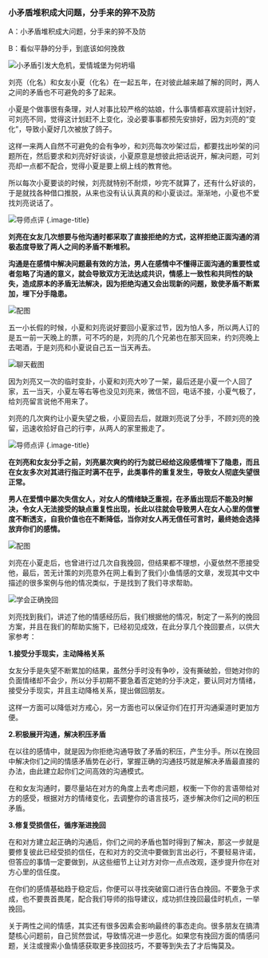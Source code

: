### 小矛盾堆积成大问题，分手来的猝不及防

A：小矛盾堆积成大问题，分手来的猝不及防

B：看似平静的分手，到底该如何挽救

![小矛盾引发大危机，爱情城堡为何坍塌](/im/images/articles/a7/a7_2/image1.png "小矛盾引发大危机，爱情城堡为何坍塌")

刘亮（化名）和女友小夏（化名）在一起五年，在对彼此越来越了解的同时，两人之间的矛盾也不可避免的多了起来。

小夏是个做事很有条理，对人对事比较严格的姑娘，什么事情都喜欢提前计划好，可刘亮不同，觉得这计划赶不上变化，没必要事事都预先安排好，因为刘亮的“变化”，导致小夏好几次被放了鸽子。

这样一来两人自然不可避免的会有争吵，和刘亮每次吵架过后，都要找出吵架的问题所在，然后要求和刘亮好好谈谈，小夏原意是想彼此把话说开，解决问题，可刘亮却一点都不配合，觉得小夏是要上纲上线的教育他。

所以每次小夏要谈的时候，刘亮就特别不耐烦，吵完不就算了，还有什么好谈的，于是就找各种借口推脱，从来也没有认认真真的和小夏谈过。渐渐地，小夏也不爱找刘亮说话了。

![导师点评](/im/images/articles/a7/a7_2/image2.png "导师点评") {.image-title}

**刘亮在女友几次想要与他沟通时都采取了直接拒绝的方式，这样拒绝正面沟通的消极态度导致了两人之间的矛盾不断堆积。**

**沟通是在感情中解决问题最有效的方法，男人在感情中不懂得正面沟通的重要性或者忽略了沟通的意义，就会导致双方无法达成共识，情感上一致性和共同性的缺失，造成原本的矛盾无法解决，因为拒绝沟通又会出现新的问题，致使矛盾不断累加，埋下分手隐患。**

![配图](/im/images/articles/a7/a7_2/image3.png "配图")

五一小长假的时候，小夏和刘亮说好要回小夏家过节，因为怕人多，所以两人订的是五一前一天晚上的票，可不巧的是，刘亮的几个兄弟也在那天回来，约刘亮晚上去喝酒，于是刘亮和小夏说自己五一当天再去。

![聊天截图](/im/images/articles/a7/a7_2/image4.jpeg "聊天截图")

因为刘亮又一次的临时变卦，小夏和刘亮大吵了一架，最后还是小夏一个人回了家，五一当天，小夏左等右等也没见刘亮来，微信不回，电话不接，小夏气极了，给刘亮留言说他不用来了。

刘亮的几次爽约让小夏失望之极，小夏回去后，就跟刘亮说了分手，不顾刘亮的挽留，迅速收拾好自己的行李，从两人的家里搬走了。

![导师点评](/im/images/articles/a7/a7_2/image2.png "导师点评") {.image-title}

**在刘亮和女友分手之前，刘亮屡次爽约的行为就已经给这段感情埋下了隐患，而且在女友多次对其进行指正时满不在乎，此类事件的重复发生，导致女人彻底失望很正常。**

**男人在爱情中屡次失信女人，对女人的情绪缺乏重视，在矛盾出现后不能及时解决，令女人无法接受的缺点重复性出现，长此以往就会导致男人在女人心里的信誉度不断透支，自我价值也在不断降低，当你对女人再无信任可言时，最终她会选择放弃你们的感情。**

![配图](/im/images/articles/a7/a7_2/image3.png "配图")

刘亮在小夏走后，也曾进行过几次自我挽回，但结果都不理想，小夏依然不愿接受他，最后，苦无计策的刘亮意外在网上看到了我们小鱼情感的文章，发现其中文中描述的很多案例与他的情况类似，于是找到了我们寻求帮助。

![学会正确挽回](/im/images/articles/a7/a7_2/image5.png "学会正确挽回")

刘亮找到我们，讲述了他的情感经历后，我们根据他的情况，制定了一系列的挽回方案，并且在我们的帮助实施下，已经初见成效，在此分享几个挽回要点，以供大家参考：

**1.接受分手现实，主动降格关系**

女友分手是失望不断累加的结果，虽然分手时没有争吵，没有撕破脸，但她对你的负面情绪却不会少，所以分手初期不要急着否定她的分手决定，要认同对方情绪，接受分手现实，并且主动降格关系，提出做回朋友。

这样一方面可以降低对方戒心，另一方面也可以保证你们在打开沟通渠道时更加方便。

**2.积极展开沟通，解决积压矛盾**

在以往的感情中，就是因为你拒绝沟通导致了矛盾的积压，产生分手。所以在挽回中解决你们之间的情感矛盾势在必行，掌握正确的沟通技巧就是解决矛盾最直接的办法，由此建立起你们之间高效的沟通模式。

在和女友沟通时，要尽量站在对方的角度上去考虑问题，权衡一下你的言语带给对方的感受，根据对方的情绪变化，去调整你的语言技巧，逐步解决你们之间的积压矛盾。

**3.修复受损信任，循序渐进挽回**

在和对方建立起正确的沟通后，你们之间的矛盾也暂时得到了解决，那这一步就是要修复彼此已经受损的信任，在和对方的交流中要做到言出必行，不要轻易许诺，但答应的事情一定要做到，从这些细节上让对方对你一点点改观，逐步提升你在对方心里的信任度。

在你们的感情基础趋于稳定后，你便可以寻找突破窗口进行告白挽回。不要急于求成，也不要畏首畏尾，配合我们导师的指导建议，成功抓住挽回最佳时机点，一举挽回。

关于两性之间的情感，其实还有很多因素会影响最终的事态走向。很多朋友在搞清楚核心问题前，自己贸然尝试，导致情况进一步恶化。如果您有挽回方面的情感问题，关注或搜索小鱼情感获取更多挽回技巧，不要等到失去了才后悔莫及。
